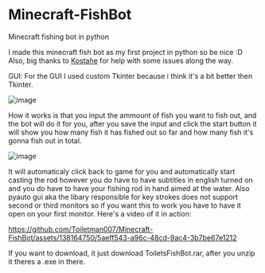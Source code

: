 # Minecraft-FishBot
Minecraft fishing bot in python

I made this minecraft fish bot as my first project in python so be nice :D
Also, big thanks to [Kostahe](https://github.com/Kostahe) for help with some issues along the way.

GUI:
For the GUI I used custom Tkinter because i think it's a bit better then Tkinter.


![image](https://github.com/Toiletman007/Minecraft-FishBot/assets/138164750/ad989bfb-c0b3-4bb0-a3a3-957ebebdcc19)



How it works is that you input the ammount of fish you want to fish out, and the bot will do it for you, after you save the input and click the start button it will show you how many fish it has fished out so far and how many fish it's gonna fish out in total.


![image](https://github.com/Toiletman007/Minecraft-FishBot/assets/138164750/610f2169-6563-4df9-973d-258046a0763e)



It will automaticaly click back to game for you and automatically start casting the rod however you do have to have subtitles in english turned on and you do have to have your fishing rod in hand aimed at the water. Also pyauto gui aka the libary responsible for key strokes does not support second or third monitors so if you want this to work you have to have it open on your first monitor.
Here's a video of it in action:   


https://github.com/Toiletman007/Minecraft-FishBot/assets/138164750/5aeff543-a96c-48cd-9ac4-3b7be67e1212


If you want to download, it just download ToiletsFishBot.rar, after you unzip it theres a .exe in there.
